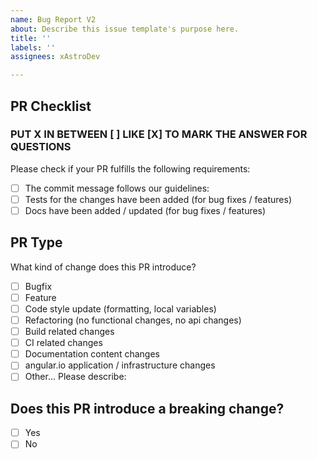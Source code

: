 ```yaml
---
name: Bug Report V2
about: Describe this issue template's purpose here.
title: ''
labels: ''
assignees: xAstroDev

---
```


## PR Checklist
### PUT X IN BETWEEN [ ] LIKE [X] TO MARK THE ANSWER FOR QUESTIONS
Please check if your PR fulfills the following requirements:

- [ ] The commit message follows our guidelines:
- [ ] Tests for the changes have been added (for bug fixes / features)
- [ ] Docs have been added / updated (for bug fixes / features)

## PR Type

What kind of change does this PR introduce?

- [ ] Bugfix
- [ ] Feature
- [ ] Code style update (formatting, local variables)
- [ ] Refactoring (no functional changes, no api changes)
- [ ] Build related changes
- [ ] CI related changes
- [ ] Documentation content changes
- [ ] angular.io application / infrastructure changes
- [ ] Other... Please describe:

## Does this PR introduce a breaking change?

- [ ] Yes
- [ ] No
